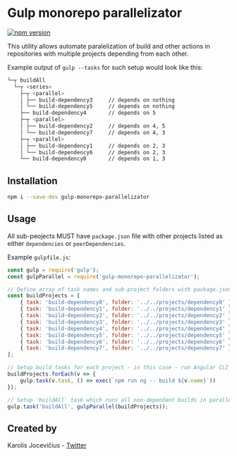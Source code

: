 # Gulp monorepo parallelizator

[![npm version](https://badge.fury.io/js/gulp-monorepo-parallelizator.svg)](https://badge.fury.io/js/gulp-monorepo-parallelizator)

This utility allows automate paralelization of build and other actions in repositories with multiple projects depending from each other. 

Example output of `gulp --tasks` for such setup would look like this:

```bash
└─┬ buildAll
  └─┬ <series>
    ├─┬ <parallel>
    │ ├── build-dependency3     // depends on nothing
    │ └── build-dependency5     // depends on nothing
    ├── build-dependency4       // depends on 5
    ├─┬ <parallel>
    │ ├── build-dependency2     // depends on 4, 5
    │ └── build-dependency7     // depends on 4, 3
    ├─┬ <parallel>
    │ ├── build-dependency1     // depends on 2, 3
    │ └── build-dependency6     // depends on 2, 3
    └── build-dependency0       // depends on 1, 3
```

## Installation

```bash
npm i --save-dev gulp-monorepo-parallelizator
```

## Usage

All sub-peojects MUST have `package.json` file with other projects listed as either `dependencies` or `peerDependencies`.

Example `gulpfile.js`: 

```js
const gulp = require('gulp');
const gulpParallel = require('gulp-monorepo-parallelizator');

// Define array of task names and sub-project folders with package.json files
const buildProjects = [
    { task: 'build-dependency0', folder: '../../projects/dependency0' },
    { task: 'build-dependency1', folder: '../../projects/dependency1' },
    { task: 'build-dependency2', folder: '../../projects/dependency2' },
    { task: 'build-dependency3', folder: '../../projects/dependency3' },
    { task: 'build-dependency4', folder: '../../projects/dependency4' },
    { task: 'build-dependency5', folder: '../../projects/dependency5' },
    { task: 'build-dependency6', folder: '../../projects/dependency6' },
    { task: 'build-dependency7', folder: '../../projects/dependency7' },
];

// Setup build tasks for each project - in this case - run Angular CLI build as child process
buildProjects.forEach(v => {
    gulp.task(v.task, () => exec(`npm run ng -- build ${v.name}`))
});

// Setup 'buildAll' task which runs all non-dependant builds in parallel 
gulp.task('buildAll', gulpParallel(buildProjects));

```

## Created by

Karolis Jocevičius - [Twitter](https://twitter.com/kjocevicius)
